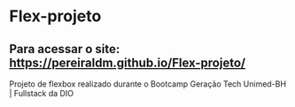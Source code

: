 # Flex-projeto
## Para acessar o site: https://pereiraldm.github.io/Flex-projeto/
Projeto de flexbox realizado durante o Bootcamp Geração Tech Unimed-BH | Fullstack da DIO
